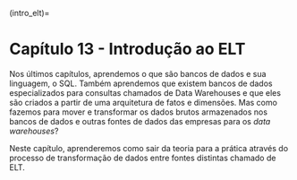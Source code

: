 (intro_elt)=
# Capítulo 13 -  Introdução ao ELT

Nos últimos capítulos, aprendemos o que são bancos de dados e sua linguagem, o SQL. Também aprendemos que existem bancos de dados especializados para consultas chamados de Data Warehouses e que eles são criados a partir de uma arquitetura de fatos e dimensões. Mas como fazemos para mover e transformar os dados brutos armazenados nos bancos de dados e outras fontes de dados das empresas para os *data warehouses*?

Neste capítulo, aprenderemos como sair da teoria para a prática através do processo de transformação de dados entre fontes distintas chamado de ELT.

